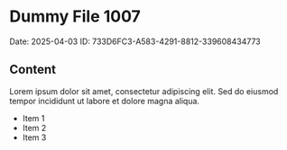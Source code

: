 # Dummy File 1007

Date: 2025-04-03
ID: 733D6FC3-A583-4291-8812-339608434773

## Content

Lorem ipsum dolor sit amet, consectetur adipiscing elit.
Sed do eiusmod tempor incididunt ut labore et dolore magna aliqua.

* Item 1
* Item 2
* Item 3

